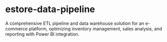 # estore-data-pipeline
A comprehensive ETL pipeline and data warehouse solution for an e-commerce platform, optimizing inventory management, sales analysis, and reporting with Power BI integration.
